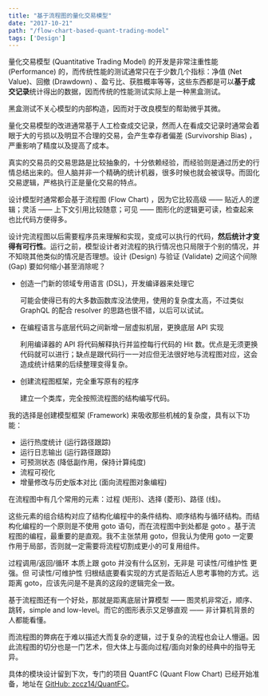 ```yaml
---
title: "基于流程图的量化交易模型"
date: "2017-10-21"
path: "/flow-chart-based-quant-trading-model"
tags: ['Design']
---
```


量化交易模型 (Quantitative Trading Model) 的开发是非常注重性能 (Performance) 的，而传统性能的测试通常只在于少数几个指标：净值 (Net Value)、回撤 (Drawdown) 、盈亏比、获胜概率等等，这些东西都是可以**基于成交记录**统计得出的数据，因而传统的性能测试实际上是一种黑盒测试。

黑盒测试不关心模型的内部构造，因而对于改良模型的帮助微乎其微。

量化交易模型的改进通常基于人工检查成交记录，然而人在看成交记录时通常会着眼于大的亏损以及明显不合理的交易，会产生幸存者偏差 (Survivorship Bias) ，严重影响了精度以及提高了成本。

真实的交易员的交易思路是比较抽象的，十分依赖经验，而经验则是通过历史的行情总结出来的。但人脑并非一个精确的统计机器，很多时候也就会被误导。而固化交易逻辑，严格执行正是量化交易的特点。

设计模型时通常都会基于流程图 (Flow Chart) ，因为它比较高级 —— 贴近人的逻辑；灵活 —— 上下文引用比较随意；可见 —— 图形化的逻辑更可读，检查起来也比代码方便得多。

设计完流程图以后需要程序员来理解和实现，变成可以执行的代码，**然后统计才变得有可行性**。运行之前，模型设计者对流程的执行情况也只局限于个别的情况，并不知晓其他类似的情况是否理想。设计 (Design) 与验证 (Validate) 之间这个间隙 (Gap) 要如何缩小甚至消除呢？

+ 创造一门新的领域专用语言 (DSL)，开发编译器来处理它

  可能会使得已有的大多数函数库没法使用，使用的复杂度太高，不过类似 GraphQL 的配合 resolver 的思路也很不错，以后可以试试。

+ 在编程语言与底层代码之间新增一层虚拟机层，更换底层 API 实现

  利用编译器的 API 将代码解释执行并监控每行代码的 Hit 数。优点是无须更换代码就可以进行；缺点是跟代码行一一对应但无法很好地与流程图对应，这会造成统计结果的后续整理变得复杂。

+ 创建流程图框架，完全重写原有的程序

  建立一个类库，完全按照流程图的结构编写代码。

我的选择是创建模型框架 (Framework) 来吸收那些机械的复杂度，具有以下功能：

+ 运行热度统计 (运行路径跟踪)
+ 运行日志输出 (运行路径跟踪)
+ 可预测状态 (降低副作用，保持计算纯度)
+ 流程可视化 
+ 增量修改与历史版本对比 (面向流程图对象编程)

在流程图中有几个常用的元素：过程 (矩形)、选择 (菱形)、路径 (线)。

这些元素的组合结构对应了结构化编程中的条件结构、顺序结构与循环结构。而结构化编程的一个原则是不使用 goto 语句，而在流程图中到处都是 goto 。基于流程图的编程，最重要的是直观。我不主张禁用 goto，但我认为使用 goto 一定要作用于局部，否则就一定需要将流程切割成更小的可复用组件。

过程调用/返回/循环 本质上跟 goto 并没有什么区别，无非是 可读性/可维护性 更强。但 可读性/可维护性 归根结底要看实现的方式是否贴近人思考事物的方式。远距离 goto，应该先问是不是真的这段的逻辑完全一致。

基于流程图还有一个好处，那就是距离底层计算模型 —— 图灵机非常近，顺序、跳转，simple and low-level。而它的图形表示又足够直观 —— 非计算机背景的人都能看懂。

而流程图的弊病在于难以描述大而复杂的逻辑，过于复杂的流程也会让人懵逼。因此流程图的切分也是一门艺术，但大体上与面向过程/面向对象的经典中的指导无异。

具体的模块设计留到下次，专门的项目 QuantFC (Quant Flow Chart) 已经开始准备，地址在 [GitHub: zccz14/QuantFC](https://github.com/zccz14/QuantFC)。
